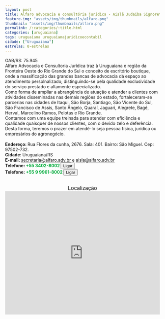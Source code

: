 ```yaml
---
layout: post
title: Alfaro advocacia e consultória jurídica - Aislã Judaiba Signoretti Alfaro Pizino
feature-img: "assets/img/thumbnails/alfaro.png"
thumbnail: "assets/img/thumbnails/alfaro.png"
permalink: /:categories/:title.html
categories: [uruguaiana]
tags: uruguaiana uruguaianajuridicoecontabil
cidade: ["Uruguaiana"]
estrelas: 0-estrelas
---
```

OAB/RS: 75.945<br />
Alfaro Advocacia e Consultoria Jurídica<!-- more --> traz à Uruguaiana e região da Fronteira Oeste do Rio Grande do Sul o conceito de escritório boutique, onde a massificação das grandes bancas de advocacia dá espaço ao atendimento persolnalizado, distinguindo-se pela qualidade exclusividade do serviço prestado e altamente especializado.<br/>
Como forma de ampliar a abrangência de atuação e atender a clientes com atividades disseminadas nas demais regiões do estado, fortaleceram-se parcerias nas cidades de Itaqui, São Borja, Santiago, São Vicente do Sul, São Francisco de Assis, Santo Ângelo, Quaraí, Jaguari, Alegrete, Bagé, Herval, Marcelino Ramos, Pelotas e Rio Grande.<br/>
Contamos com uma equipe treinada para atender com eficiência e qualidade quaisquer de nossos clientes, com o devido zelo e deferência.<br/>
Desta forma, teremos o prazer em atendê-lo seja pessoa física, jurídica ou empresários do agronegócio.<br />
<br />
<b>Endereço: </b>Rua Flores da cunha, 2676. Sala: 401. Bairro: São Miguel. Cep: 97502-732.<br />
<b>Cidade: </b>Uruguaiana/RS<br />
<b>E-mail: </b>secretaria@alfaro.adv.br e aisla@alfaro.adv.br<br />
<b>Telefone: <span style="color: #00ab3a;">+55 3402-8002</span> <a href="tel:5534028002"><button class="ligar">Ligar</button></a></b><br />
<b>Telefone: <span style="color: #00ab3a;">+55 9 9961-8002</span> <a href="tel:55999618002"><button class="ligar">Ligar</button></a></b><br />
<br />
<div style="font-size: larger; text-align: center;">
Localização</div>
<iframe src="https://www.google.com/maps/embed?pb=!1m18!1m12!1m3!1d3463.491721593085!2d-57.08214888530217!3d-29.763420025221805!2m3!1f0!2f0!3f0!3m2!1i1024!2i768!4f13.1!3m3!1m2!1s0x0%3A0x0!2zMjnCsDQ1JzQ4LjMiUyA1N8KwMDQnNDcuOSJX!5e0!3m2!1spt-BR!2sbr!4v1521470039964" width="100%" height="400" frameborder="0" style="border:0" allowfullscreen></iframe>
